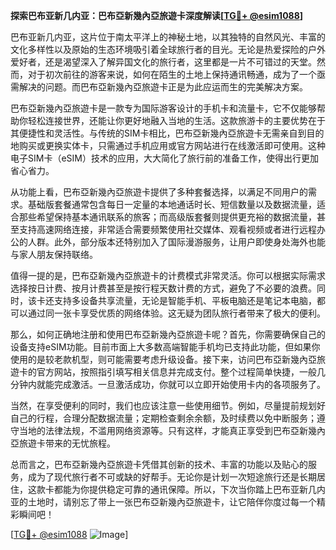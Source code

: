 **探索巴布亚新几内亚：巴布亞新幾內亞旅遊卡深度解读[[TG💪+ @esim1088](https://t.me/s/esim1088)]**

巴布亚新几内亚，这片位于南太平洋上的神秘土地，以其独特的自然风光、丰富的文化多样性以及原始的生态环境吸引着全球旅行者的目光。无论是热爱探险的户外爱好者，还是渴望深入了解异国文化的旅行者，这里都是一片不可错过的天堂。然而，对于初次前往的游客来说，如何在陌生的土地上保持通讯畅通，成为了一个亟需解决的问题。而巴布亞新幾內亞旅遊卡正是为此应运而生的完美解决方案。

巴布亞新幾內亞旅遊卡是一款专为国际游客设计的手机卡和流量卡，它不仅能够帮助你轻松连接世界，还能让你更好地融入当地的生活。这款旅游卡的主要优势在于其便捷性和灵活性。与传统的SIM卡相比，巴布亞新幾內亞旅遊卡无需亲自到目的地购买或更换实体卡，只需通过手机应用或官方网站进行在线激活即可使用。这种电子SIM卡（eSIM）技术的应用，大大简化了旅行前的准备工作，使得出行更加省心省力。

从功能上看，巴布亞新幾內亞旅遊卡提供了多种套餐选择，以满足不同用户的需求。基础版套餐通常包含每日一定量的本地通话时长、短信数量以及数据流量，适合那些希望保持基本通讯联系的旅客；而高级版套餐则提供更充裕的数据流量，甚至支持高速网络连接，非常适合需要频繁使用社交媒体、观看视频或者进行远程办公的人群。此外，部分版本还特别加入了国际漫游服务，让用户即使身处海外也能与家人朋友保持联络。

值得一提的是，巴布亞新幾內亞旅遊卡的计费模式非常灵活。你可以根据实际需求选择按日计费、按月计费甚至是按行程天数计费的方式，避免了不必要的浪费。同时，该卡还支持多设备共享流量，无论是智能手机、平板电脑还是笔记本电脑，都可以通过同一张卡享受优质的网络体验。这无疑为团队旅行者带来了极大的便利。

那么，如何正确地注册和使用巴布亞新幾內亞旅遊卡呢？首先，你需要确保自己的设备支持eSIM功能。目前市面上大多数高端智能手机均已支持此功能，但如果你使用的是较老款机型，则可能需要考虑升级设备。接下来，访问巴布亞新幾內亞旅遊卡的官方网站，按照指引填写相关信息并完成支付。整个过程简单快捷，一般几分钟内就能完成激活。一旦激活成功，你就可以立即开始使用卡内的各项服务了。

当然，在享受便利的同时，我们也应该注意一些使用细节。例如，尽量提前规划好自己的行程，合理分配数据流量；定期检查剩余余额，及时续费以免中断服务；遵守当地的法律法规，不滥用网络资源等。只有这样，才能真正享受到巴布亞新幾內亞旅遊卡带来的无忧旅程。

总而言之，巴布亞新幾內亞旅遊卡凭借其创新的技术、丰富的功能以及贴心的服务，成为了现代旅行者不可或缺的好帮手。无论你是计划一次短途旅行还是长期居住，这款卡都能为你提供稳定可靠的通讯保障。所以，下次当你踏上巴布亚新几内亚的土地时，请别忘了带上一张巴布亞新幾內亞旅遊卡，让它陪伴你度过每一个精彩瞬间吧！

[[TG💪+ @esim1088](https://t.me/s/esim1088) ![Image](https://i.postimg.cc/4NQfJmqS/Snipaste-2025-05-13-00-14-12.png)]